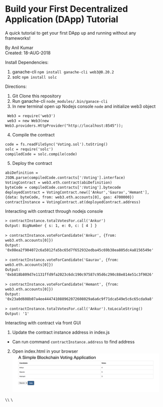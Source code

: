 # Build your First Decentralized Application (DApp) Tutorial

A quick tutorial to get your first DApp up and running without any frameworks!

By Anil Kumar <br/>
Created: 18-AUG-2018 <br/>

Install Dependencies:
1. ganache-cli ```npm install ganache-cli web3@0.20.2```
2. solc ```npm install solc```

Directions:
1. Git Clone this repository
2. Run ganache-cli ```node_modules/.bin/ganace-cli```
3. In new terminal open up Nodejs console ```node``` and initialize web3 object
```
 Web3 = require('web3')
 web3 = new Web3(new Web3.providers.HttpProvider("http://localhost:8545"));
```
4. Compile the contract
  ```
  code = fs.readFileSync('Voting.sol').toString()
  solc = require('solc')
  compiledCode = solc.compile(code)
  ```

5. Deploy the contract
  ```
  abiDefinition = JSON.parse(compiledCode.contracts[':Voting'].interface)
  VotingContract = web3.eth.contract(abiDefinition)
  byteCode = compiledCode.contracts[':Voting'].bytecode
  deployedContract = VotingContract.new(['Ankur','Gaurav','Hemant'],{data: byteCode, from: web3.eth.accounts[0], gas: 4700000})
  contractInstance = VotingContract.at(deployedContract.address)
  ```



Interacting with contract through nodejs console
```
> contractInstance.totalVotesFor.call('Ankur')
Output: BigNumber { s: 1, e: 0, c: [ 4 ] }

> contractInstance.voteForCandidate('Ankur', {from: web3.eth.accounts[0]})
Output: '0x08ea2f904072c6a5012fa5bc65d7f652932edba45c69b38ea805dc4a8156549e'

> contractInstance.voteForCandidate('Gaurav', {from: web3.eth.accounts[0]})
Output: '0xb818b809d7e1131ffd9fa2023c6dc190c97587c95d6c290c88e814e51c3f9026'

> contractInstance.voteForCandidate('Hemant', {from: web3.eth.accounts[0]})
Output:  '0x23a0d608b07a4ee444741088962072608029a6a6c9f71dca549e5c6c65cda9a8'

> contractInstance.totalVotesFor.call('Ankur').toLocaleString()
Output: '1'
```

Interacting with contract via front GUI
1. Update the contract instance address in index.js
  * Can run command ```contractInstance.address``` to find address
2. Open index.html in your browser
![Voting Application](VotingApplication.png)

``` \\ ```
```\```
